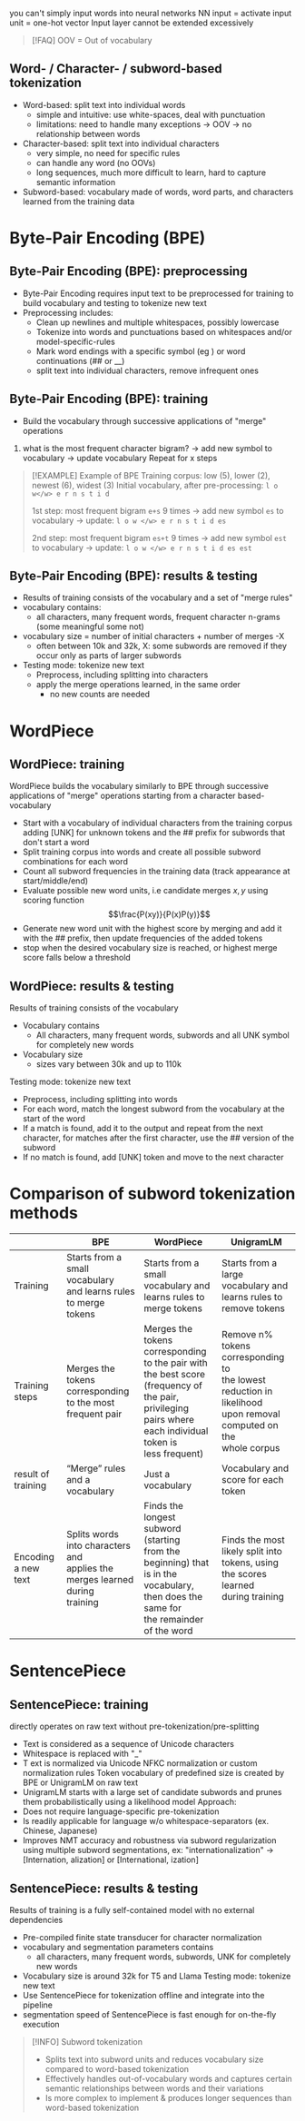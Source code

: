 you can't simply input words into neural networks
NN input = activate input unit = one-hot vector
Input layer cannot be extended excessively

>[!FAQ] OOV = Out of vocabulary

## Word- / Character- / subword-based tokenization

- Word-based: split text into individual words
	- simple and intuitive: use white-spaces, deal with punctuation
	- limitations: need to handle many exceptions -> OOV -> no relationship between words
- Character-based: split text into individual characters
	- very simple, no need for specific rules
	- can handle any word (no OOVs)
	- long sequences, much more difficult to learn, hard to capture semantic information
- Subword-based: vocabulary made of words, word parts, and characters learned from the training data


# Byte-Pair Encoding (BPE)

## Byte-Pair Encoding (BPE): preprocessing
- Byte-Pair Encoding requires input text to be preprocessed for training to build vocabulary and testing to tokenize new text
- Preprocessing includes:
	- Clean up newlines and multiple whitespaces, possibly lowercase
	- Tokenize into words and punctuations based on whitespaces and/or model-specific-rules
	- Mark word endings with a specific symbol (eg </w>) or word continuations (## or \_\_)
	- split text into individual characters, remove infrequent ones

## Byte-Pair Encoding (BPE): training
- Build the vocabulary through successive applications of "merge" operations
1. what is the most frequent character bigram? 
   -> add new symbol to vocabulary
   -> update vocabulary
Repeat for x steps

>[!EXAMPLE] Example of BPE
>Training corpus: low (5), lower (2), newest (6), widest (3)
>Initial vocabulary, after pre-processing: `l o w</w> e r n s t i d`
>
>1st step: most frequent bigram `e+s` 9 times
>-> add new symbol `es` to vocabulary
>-> update: `l o w </w> e r n s t i d es`
>
>2nd step: most frequent bigram `es+t` 9 times
>-> add new symbol `est` to vocabulary
>-> update: `l o w </w> e r n s t i d es est`

## Byte-Pair Encoding (BPE): results & testing
- Results of training consists of the vocabulary and a set of "merge rules"
- vocabulary contains:
	- all characters, many frequent words, frequent character n-grams (some meaningful some not)
- vocabulary size = number of initial characters + number of merges -X
	- often between 10k and 32k, X: some subwords are removed if they occur only as parts of larger subwords
- Testing mode: tokenize new text
	- Preprocess, including splitting into characters
	- apply the merge operations learned, in the same order
		- no new counts are needed


# WordPiece

## WordPiece: training
WordPiece builds the vocabulary similarly to BPE through successive applications of "merge" operations starting from a character based-vocabulary
- Start with a vocabulary of individual characters from the training corpus adding \[UNK] for unknown tokens and the \## prefix for subwords that don't start a word
- Split training corpus into words and create all possible subword combinations for each word
- Count all subword frequencies in the training data (track appearance at start/middle/end)
- Evaluate possible new word units, i.e candidate merges $x, y$ using scoring function $$\frac{P(xy)}{P(x)P(y)}$$
- Generate new word unit with the highest score by merging and add it with the \## prefix, then update frequencies of the added tokens
- stop when the desired vocabulary size is reached, or highest merge score falls below a threshold 

## WordPiece: results & testing
Results of training consists of the vocabulary
- Vocabulary contains
	- All characters, many frequent words, subwords and all UNK symbol for completely new words
- Vocabulary size
	- sizes vary between 30k and up to 110k 

Testing mode: tokenize new text
- Preprocess, including splitting into words
- For each word, match the longest subword from the vocabulary at the start of the word
- If a match is found, add it to the output and repeat from the next character, for matches after the first character, use the \## version of the subword
- If no match is found, add \[UNK] token and move to the next character


# Comparison of subword tokenization methods



|                     | BPE                                                                               | WordPiece                                                                                                                                                           | UnigramLM                                                                                                               |
| ------------------- | --------------------------------------------------------------------------------- | ------------------------------------------------------------------------------------------------------------------------------------------------------------------- | ----------------------------------------------------------------------------------------------------------------------- |
| Training            | Starts from a small vocabulary<br>and learns rules to merge tokens                | Starts from a small vocabulary and<br>learns rules to merge tokens                                                                                                  | Starts from a large vocabulary and<br>learns rules to remove tokens                                                     |
| Training steps      | Merges the tokens corresponding<br>to the most frequent pair                      | Merges the tokens corresponding<br>to the pair with the best score<br>(frequency of the pair, privileging<br>pairs where each individual token is<br>less frequent) | Remove n% tokens corresponding to<br>the lowest reduction in likelihood<br>upon removal computed on the<br>whole corpus |
| result of training  | “Merge” rules and a vocabulary                                                    | Just a vocabulary                                                                                                                                                   | Vocabulary and score for each token                                                                                     |
| Encoding a new text | Splits words into characters and<br>applies the merges learned during<br>training | Finds the longest subword (starting<br>from the beginning) that is in the<br>vocabulary, then does the same for<br>the remainder of the word                        | Finds the most likely split into<br>tokens, using the scores learned<br>during training                                 |


# SentencePiece

## SentencePiece: training
directly operates on raw text without pre-tokenization/pre-splitting
- Text is considered as a sequence of Unicode characters
- Whitespace is replaced with "\_"
- T ext is normalized via Unicode NFKC normalization or custom normalization rules
Token vocabulary of predefined size is created by BPE or UnigramLM on raw text
- UnigramLM starts with a large set of candidate subwords and prunes them probabilistically using a likelihood model
Approach:
- Does not require language-specific pre-tokenization
- Is readily applicable for language w/o whitespace-separators (ex. Chinese, Japanese)
- Improves NMT accuracy and robustness via subword regularization using multiple subword segmentations, ex: "internationalization" -> \[Internation, alization] or \[International, ization]

## SentencePiece: results & testing
Results of training is a fully self-contained model with no external dependencies
- Pre-compiled finite state transducer for character normalization
- vocabulary and segmentation parameters contains
	- all characters, many frequent words, subwords, UNK for completely new words
- Vocabulary size is around 32k for T5 and Llama
Testing mode: tokenize new text
- Use SentencePiece for tokenization offline and integrate into the pipeline
- segmentation speed of SentencePiece is fast enough for on-the-fly execution



>[!INFO] Subword tokenization
>- Splits text into subword units and reduces vocabulary size compared to word-based tokenization
>- Effectively handles out-of-vocabulary words and captures certain semantic relationships between words and their variations
>- Is more complex to implement & produces longer sequences than word-based tokenization

